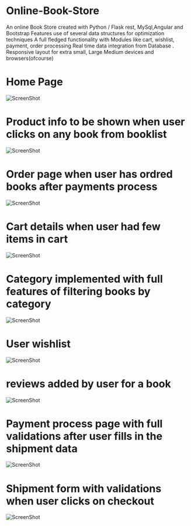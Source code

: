 # Online-Book-Store
An online Book Store created with Python / Flask rest, MySql,Angular and Bootstrap 
Features
use of several data structures for optimization techniques
A full fledged functionality with Modules like cart, wishlist, payment, order processing 
Real time data integration from Database .
Responsive layout for extra small, Large Medium devices and browsers(ofcourse)

# Home Page
![ScreenShot](https://raw.github.com/siddhiparkar151992/Online-Book-Store/master/screenshots/Home.png)


# Product info to be shown when user clicks on any book from booklist
![ScreenShot](https://raw.github.com/siddhiparkar151992/Online-Book-Store/master/screenshots/product-info.png)

# Order page when user has ordred books after payments process
![ScreenShot](https://raw.github.com/siddhiparkar151992/Online-Book-Store/master/screenshots/orderlist.png)

# Cart details when user had few items in cart
![ScreenShot](https://raw.github.com/siddhiparkar151992/Online-Book-Store/master/screenshots/cart-page.png)

# Category implemented with full features of filtering books by category
![ScreenShot](https://raw.github.com/siddhiparkar151992/Online-Book-Store/master/screenshots/category.png)

# User wishlist 
![ScreenShot](https://raw.github.com/siddhiparkar151992/Online-Book-Store/master/screenshots/wishlist.png)

# reviews added by user for a book
![ScreenShot](https://raw.github.com/siddhiparkar151992/Online-Book-Store/master/screenshots/reviews.png)

# Payment process page with full validations after user fills in the shipment data  
![ScreenShot](https://raw.github.com/siddhiparkar151992/Online-Book-Store/master/screenshots/payment.png)

# Shipment form with validations when user clicks on checkout 
![ScreenShot](https://raw.github.com/siddhiparkar151992/Online-Book-Store/master/screenshots/shipment.png)
